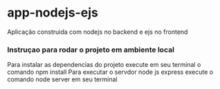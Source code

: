# app-nodejs-ejs
Aplicação construida com nodejs no backend e ejs no frontend

###  Instruçao para rodar o projeto em ambiente local

Para instalar as dependencias do projeto execute em seu terminal o comando npm install
Para executar o servdor node js express execute o comando node server em seu terminal
